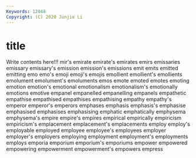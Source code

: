 ```yaml
---
Keywords: 12048
Copyright: (C) 2020 Junjie Li
---
```


# title

Write contents here!!!
mir's 
emirate 
emirate's
emirates 
emirs 
emissaries 
emissary 
emissary's 
emission 
emission's 
emissions 
emit 
emits
emitted 
emitting 
emo 
emo's 
emoji 
emoji's 
emojis 
emollient 
emollient's 
emollients
emolument 
emolument's 
emoluments 
emos 
emote 
emoted 
emotes 
emoting 
emotion 
emotion's
emotional 
emotionalism 
emotionalism's 
emotionally 
emotions 
emotive 
empanel 
empanelled 
empanelling 
empanels
empathetic 
empathise 
empathised 
empathises 
empathising 
empathy 
empathy's 
emperor 
emperor's 
emperors
emphases 
emphasis 
emphasis's 
emphasise 
emphasised 
emphasises 
emphasising 
emphatic 
emphatically 
emphysema
emphysema's 
empire 
empire's 
empires 
empirical 
empirically 
empiricism 
empiricism's 
emplacement 
emplacement's
emplacements 
employ 
employ's 
employable 
employed 
employee 
employee's 
employees 
employer 
employer's
employers 
employing 
employment 
employment's 
employments 
employs 
emporia 
emporium 
emporium's 
emporiums
empower 
empowered 
empowering 
empowerment 
empowerment's 
empowers 
empress 
